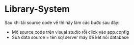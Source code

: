 # Library-System
Sau khi tải source code về thì hãy làm các bước sau đây:
+ Mở source code trên visual studio rồi click vào app.config
+ Sửa data source = tên sql server máy để kết nối database
